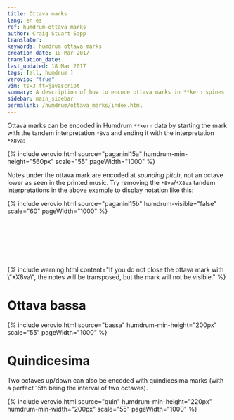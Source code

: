 ```yaml
---
title: Ottava marks
lang: en es
ref: humdrum-ottava_marks
author: Craig Stuart Sapp
translator: 
keywords: humdrum ottava marks
creation_date: 18 Mar 2017
translation_date: 
last_updated: 18 Mar 2017
tags: [all, humdrum ]
verovio: "true"
vim: ts=3 ft=javascript
summary: A description of how to encode ottava marks in **kern spines.
sidebar: main_sidebar
permalink: /humdrum/ottava_marks/index.html
---
```



Ottava marks can be encoded in Humdrum `**kern` data by starting the mark
with the tandem interpretation `*8va` and ending it with the interpretation
`*X8va`:

{% include verovio.html
	source="paganini15a"
	humdrum-min-height="560px"
	scale="55"
	pageWidth="1000"
%}
<script type="application/json" id="paganini15a">
**kern
*clefG2
*k[f#]
=20
(32GL
32g)
32a'
32b'J
32ccL
32dd
32ee
32ff#J
32ggL
32dd
32bb
32ggJ
*8va
32dddL
32bb
32ggg
32dddJ
32bbbL
32ggg
32dddd
32bbbJ
16gggg
*X8va
16G
=
*-
</script>


Notes under the ottava mark are encoded at *sounding pitch*,
not an octave lower as seen in the printed music.  Try removing the
`*8va`/`*X8va` tandem interpretations in the above example to display
notation like this:

{% include verovio.html
	source="paganini15b"
	humdrum-visible="false"
	scale="60"
	pageWidth="1000"
%}

<script type="application/json" id="paganini15b">
**kern
*clefG2
*k[f#]
=20
(32GL
32g)
32a'
32b'J
32ccL
32dd
32ee
32ff#J
32ggL
32dd
32bb
32ggJ
32dddL
32bb
32ggg
32dddJ
32bbbL
32ggg
32dddd
32bbbJ
16gggg
16G
=
*-
</script>


<br/>
<br/>
<br/>
<br/>
<br/>
<br/>
{% include warning.html
	content="If you do not close the ottava mark with \"*X8va\", the notes will be transposed, but the mark will not be visible."
%}


# Ottava bassa

{% include verovio.html
	source="bassa"
	humdrum-min-height="200px"
	scale="55"
	pageWidth="1000"
%}
<script type="application/json" id="bassa">
**kern
*clefF4
4C
*8ba
4FF
4EE
4DD
4AAA
4GG
*X8ba
4C
=
*-
</script>

# Quindicesima

Two octaves up/down can also be encoded with quindicesima marks (with a perfect 15th being 
the interval of two octaves).


{% include verovio.html
	source="quin"
	humdrum-min-height="220px"
	humdrum-min-width="200px"
	scale="55"
	pageWidth="1000"
%}
<script type="application/json" id="quin">

**kern	**kern
*clefF4	*clefG2
4CCC	4ccc
*8ba	*8va
4CCC	4ccc
*X8ba	*X8va
*15ba	*15ma
4CCC	4ccc
*X15ba	*X15ma
=	=
*-	*-

</script>


